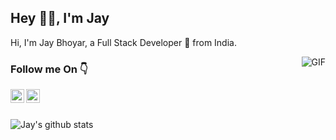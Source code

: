 ## Hey 👋🏽, I'm Jay

Hi, I'm Jay Bhoyar, a Full Stack Developer 🚀 from India.

  <img align="right" alt="GIF" src="https://media.giphy.com/media/836HiJc7pgzy8iNXCn/giphy.gif" />
  
  ### Follow me On 👇

<a href="https://www.linkedin.com/in/jaybhoyar">
  <img align="left" alt="Jay Bhoyar" width="22px" src="https://cdn.jsdelivr.net/npm/simple-icons@v3/icons/linkedin.svg" />
</a>
<a href="https://twitter.com/jaybhoyar">
  <img align="left" alt="Jay BHoyar | Twitter" width="22px" src="https://cdn.jsdelivr.net/npm/simple-icons@v3/icons/twitter.svg" />
</a>


<br />
<br />

![Jay's github stats](https://github-readme-stats.vercel.app/api?username=jaybhoyar&show_icons=true&hide_border=true)


